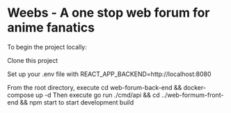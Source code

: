 # Weebs - A one stop web forum for anime fanatics

To begin the project locally:

Clone this project

Set up your .env file with REACT_APP_BACKEND=http://localhost:8080

From the root directory, execute cd web-forum-back-end && docker-compose up -d
Then execute go run ./cmd/api && cd ../web-formum-front-end && npm start to start development build

